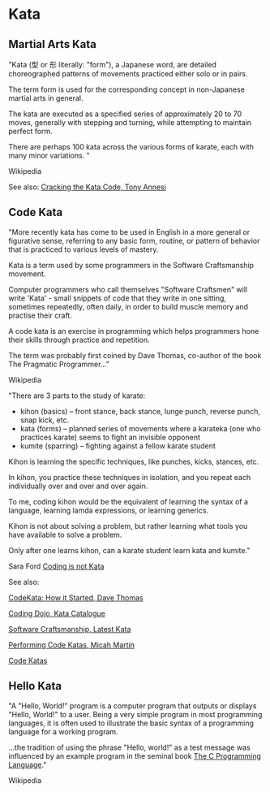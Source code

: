 # Kata

## Martial Arts Kata

"Kata (型 or 形 literally: "form"), a Japanese word, are detailed choreographed patterns of movements practiced either solo or in pairs. 

The term form is used for the corresponding concept in non-Japanese martial arts in general.

The kata are executed as a specified series of approximately 20 to 70 moves, generally with stepping and turning, while attempting to maintain perfect form. 

There are perhaps 100 kata across the various forms of karate, each with many minor variations. "

Wikipedia

See also: [Cracking the Kata Code, Tony Annesi](https://www.amazon.com/Cracking-Kata-Code-Does-Mean/dp/1544665261/ref=sr_1_1?s=books&ie=UTF8&qid=1509094923&sr=1-1&keywords=cracking+the+kata+code)

## Code Kata

"More recently kata has come to be used in English in a more general or figurative sense, referring to any basic form, routine, or pattern of behavior that is practiced to various levels of mastery.

Kata is a term used by some programmers in the Software Craftsmanship movement.

Computer programmers who call themselves "Software Craftsmen" will write 'Kata' - small snippets of code that they write in one sitting, sometimes repeatedly, often daily, in order to build muscle memory and practise their craft.

A code kata is an exercise in programming which helps programmers hone their skills through practice and repetition. 

The term was probably first coined by Dave Thomas, co-author of the book The Pragmatic Programmer..."

Wikipedia

"There are 3 parts to the study of karate:

* kihon (basics) – front stance, back stance, lunge punch, reverse punch, snap kick, etc.
* kata (forms) – planned series of movements where a karateka (one who practices karate) seems to fight an invisible opponent
* kumite (sparring) – fighting against a fellow karate student

Kihon is learning the specific techniques, like punches, kicks, stances, etc. 

In kihon, you practice these techniques in isolation, and you repeat each individually over and over and over again. 

To me, coding kihon would be the equivalent of learning the syntax of a language, learning lamda expressions, or learning generics. 

Kihon is not about solving a problem, but rather learning what tools you have available to solve a problem. 

Only after one learns kihon, can a karate student learn kata and kumite."

Sara Ford
[Coding is not Kata](https://blogs.msdn.microsoft.com/saraford/2010/01/17/coding-is-not-kata/)

See also:

[CodeKata: How it Started, Dave Thomas](http://codekata.com/kata/codekata-how-it-started/)

[Coding Dojo, Kata Catalogue](http://codingdojo.org/KataCatalogue/)

[Software Craftsmanship, Latest Kata](http://katas.softwarecraftsmanship.org/)

[Performing Code Katas, Micah Martin](https://8thlight.com/blog/micah-martin/2013/05/28/performing-code-katas.html)

[Code Katas](http://www.codekatas.org/)

## Hello Kata

"A "Hello, World!" program is a computer program that outputs or displays "Hello, World!" to a user. Being a very simple program in most programming languages, it is often used to illustrate the basic syntax of a programming language for a working program.

...the tradition of using the phrase "Hello, world!" as a test message was influenced by an example program in the seminal book [The C Programming Language](https://www.amazon.com/Programming-Language-Brian-W-Kernighan/dp/0131101633/ref=sr_1_2?s=books&ie=UTF8&qid=1509096497&sr=1-2&keywords=the+c+programming+language+kernighan+ritchie)."

Wikipedia
